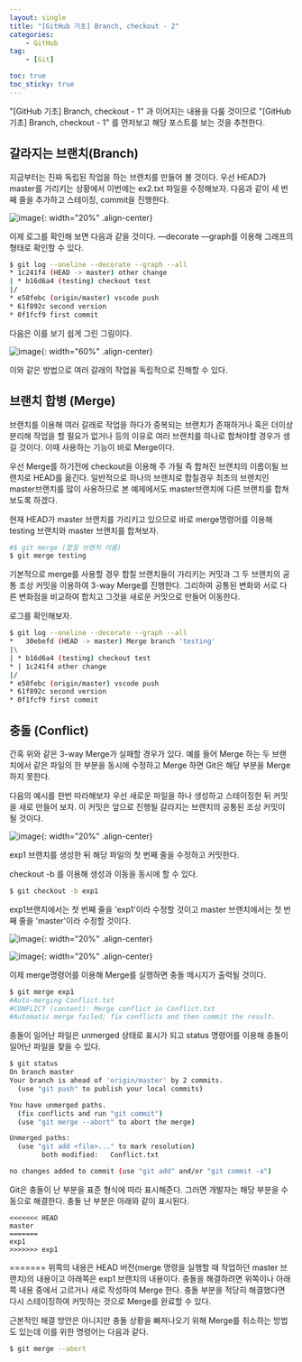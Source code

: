 ```yaml
---
layout: single
title: "[GitHub 기초] Branch, checkout - 2"
categories: 
    - GitHub
tag:
    - [Git]

toc: true
toc_sticky: true
---
```


"[GitHub 기초] Branch, checkout - 1" 과 이어지는 내용을 다룰 것이므로 "[GitHub 기초] Branch, checkout - 1" 를 먼저보고 해당 포스트를 보는 것을 추천한다.

## 갈라지는 브랜치(Branch)

지금부터는 진짜 독립된 작업을 하는 브랜치를 만들어 볼 것이다. 우선 HEAD가 master를 가리키는 상황에서 이번에는 ex2.txt 파일을 수정해보자. 다음과 같이 세 번째 줄을 추가하고 스테이징, commit을 진행한다.

![image](https://user-images.githubusercontent.com/79133730/139525827-3de178fd-04b6-427d-8cea-c739965e679f.png){: width="20%" .align-center}

이제 로그를 확인해 보면 다음과 같을 것이다. —decorate —graph를 이용해 그래프의 형태로 확인할 수 있다.

```bash
$ git log --oneline --decorate --graph --all
* 1c241f4 (HEAD -> master) other change
| * b16d6a4 (testing) checkout test
|/
* e58febc (origin/master) vscode push
* 61f892c second version
* 0f1fcf9 first commit
```

다음은 이를 보기 쉽게 그린 그림이다.

![image](https://user-images.githubusercontent.com/79133730/139525844-9a47db48-035f-4632-a2d2-f0b5b1949b45.png){: width="60%" .align-center}

이와 같은 방법으로 여러 갈래의 작업을 독립적으로 진해할 수 있다.

## 브랜치 합병 (Merge)

브랜치를 이용해 여러 갈래로 작업을 하다가 중복되는 브랜치가 존재하거나 혹은 더이상 분리해 작업을 할 필요가 없거나 등의 이유로 여러 브랜치를 하나로 합쳐야할 경우가 생길 것이다. 이때 사용하는 기능이 바로 Merge이다.

우선 Merge를 하기전에 checkout을 이용해 주 가될 즉 합쳐진 브랜치의 이름이될 브랜치로 HEAD를 옮긴다. 일반적으로 하나의 브랜치로 합칠경우 최초의 브랜치인 master브랜치를 많이 사용하므로 본 예제에서도 master브랜치에 다른 브랜치를 합쳐보도록 하겠다.

현재 HEAD가 master 브랜치를 가리키고 있으므로 바로 merge명령어를 이용해 testing 브랜치와 master 브랜치를 합쳐보자.

```bash
#$ git merge (합칠 브랜치 이름)
$ git merge testing
```

기본적으로 merge를 사용할 경우 합칠 브랜치들이 가리키는 커밋과 그 두 브랜치의 공통 조상 커밋을 이용하여 3-way Merge를 진행한다. 그리하여 공통된 변화와 서로 다른 변화점을 비교하여 합치고 그것을 새로운 커밋으로 만들어 이동한다. 

로그를 확인해보자.

```bash
$ git log --oneline --decorate --graph --all
*   30ebefd (HEAD -> master) Merge branch 'testing'
|\
| * b16d6a4 (testing) checkout test
* | 1c241f4 other change
|/
* e58febc (origin/master) vscode push
* 61f892c second version
* 0f1fcf9 first commit
```

## 충돌 (Conflict)

간혹 위와 같은 3-way Merge가 실패할 경우가 있다. 예를 들어 Merge 하는 두 브랜치에서 같은 파일의 한 부분을 동시에 수정하고 Merge 하면 Git은 해당 부분을 Merge 하지 못한다.

다음의 예시를 한번 따라해보자 우선 새로운 파일을 하나 생성하고 스테이징한 뒤 커밋을 새로 만들어 보자. 이 커밋은 앞으로 진행될 갈라지는 브랜치의 공통된 조상 커밋이 될 것이다.

![image](https://user-images.githubusercontent.com/79133730/139525863-aa0433ca-8dd6-4f2d-a444-65fdf65b50d5.png){: width="20%" .align-center}

exp1 브랜치를 생성한 뒤 해당 파일의 첫 번째 줄을 수정하고 커밋한다. 

checkout -b 를 이용해 생성과 이동을 동시에 할 수 있다.

```bash
$ git checkout -b exp1
```

exp1브랜치에서는 첫 번째 줄을 'exp1'이라 수정할 것이고 master 브랜치에서는 첫 번째 줄을 'master'이라 수정할 것이다.

![image](https://user-images.githubusercontent.com/79133730/139525892-b9e919b9-dbdd-4e26-a9f7-bc7fcd014c61.png){: width="20%" .align-center}

![image](https://user-images.githubusercontent.com/79133730/139525904-68789065-8e04-46a8-bc4e-d343bdb39feb.png){: width="20%" .align-center}



이제 merge명령어를 이용해 Merge를 실행하면 충돌 메시지가 출력될 것이다.

```bash
$ git merge exp1
#Auto-merging Conflict.txt
#CONFLICT (content): Merge conflict in Conflict.txt
#Automatic merge failed; fix conflicts and then commit the result.
```

충돌이 일어난 파일은 unmerged 상태로 표시가 되고 status 명령어를 이용해 충돌이 일어난 파일을 찾을 수 있다. 

```bash
$ git status
On branch master
Your branch is ahead of 'origin/master' by 2 commits.
  (use "git push" to publish your local commits)

You have unmerged paths.
  (fix conflicts and run "git commit")
  (use "git merge --abort" to abort the merge)

Unmerged paths:
  (use "git add <file>..." to mark resolution)
        both modified:   Conflict.txt

no changes added to commit (use "git add" and/or "git commit -a")
```

Git은 충돌이 난 부분을 표준 형식에 따라 표시해준다. 그러면 개발자는 해당 부분을 수동으로 해결한다. 충돌 난 부분은 아래와 같이 표시된다.

```
<<<<<<< HEAD
master
=======
exp1
>>>>>>> exp1
```

======= 위쪽의 내용은 HEAD 버전(merge 명령을 실행할 때 작업하던 master 브랜치)의 내용이고 아래쪽은 exp1 브랜치의 내용이다. 충돌을 해결하려면 위쪽이나 아래쪽 내용 중에서 고르거나 새로 작성하여 Merge 한다. 충돌 부분을 적당히 해결했다면 다시 스테이징하여 커밋하는 것으로 Merge를 완료할 수 있다.

근본적인 해결 방안은 아니지만 충돌 상황을 빠져나오기 위해 Merge를 취소하는 방법도 있는데 이를 위한 명령어는 다음과 같다.

```bash
$ git merge --abort
```